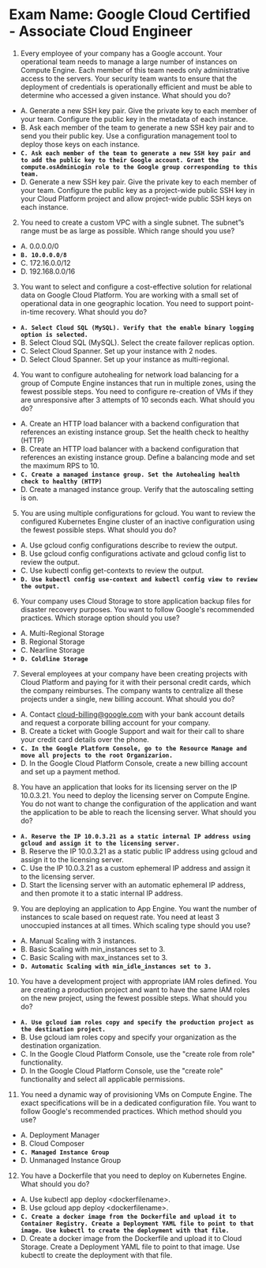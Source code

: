 # Exam Name: Google Cloud Certified - Associate Cloud Engineer

1. Every employee of your company has a Google account. Your operational team needs to manage a large number of instances on Compute Engine. Each member of this team needs only administrative access to the servers. Your security team wants to ensure that the deployment of credentials is operationally efficient and must be able to determine who accessed a given instance. What should you do?

  - A. Generate a new SSH key pair. Give the private key to each member of your team. Configure the public key in the metadata of each instance.
  - B. Ask each member of the team to generate a new SSH key pair and to send you their public key. Use a configuration management tool to deploy those keys on each instance.
  - **`C. Ask each member of the team to generate a new SSH key pair and to add the public key to their Google account. Grant the compute.osAdminLogin role to the Google group corresponding to this team.`**
  - D. Generate a new SSH key pair. Give the private key to each member of your team. Configure the public key as a project-wide public SSH key in your Cloud Platform project and allow project-wide public SSH keys on each instance.


2. You need to create a custom VPC with a single subnet. The subnet”s range must be as large as possible. Which range should you use?

  - A. 0.0.0.0/0
  - **`B. 10.0.0.0/8`** 
  - C. 172.16.0.0/12
  - D. 192.168.0.0/16


3. You want to select and configure a cost-effective solution for relational data on Google Cloud Platform. You are working with a small set of operational data in one geographic location. You need to support point-in-time recovery. What should you do?

  - **`A. Select Cloud SQL (MySQL). Verify that the enable binary logging option is selected.`**
  - B. Select Cloud SQL (MySQL). Select the create failover replicas option.
  - C. Select Cloud Spanner. Set up your instance with 2 nodes.
  - D. Select Cloud Spanner. Set up your instance as multi-regional.


4. You want to configure autohealing for network load balancing for a group of Compute Engine instances that run in multiple zones, using the fewest possible steps. You need to configure re-creation of VMs if they are unresponsive after 3 attempts of 10 seconds each. What should you do?

  - A. Create an HTTP load balancer with a backend configuration that references an existing instance group. Set the health check to healthy (HTTP)
  - B. Create an HTTP load balancer with a backend configuration that references an existing instance group. Define a balancing mode and set the maximum RPS to 10.
  - **`C. Create a managed instance group. Set the Autohealing health check to healthy (HTTP)`**
  - D. Create a managed instance group. Verify that the autoscaling setting is on.


5. You are using multiple configurations for gcloud. You want to review the configured Kubernetes Engine cluster of an inactive configuration using the fewest possible steps. What should you do?

  - A. Use gcloud config configurations describe to review the output.
  - B. Use gcloud config configurations activate and gcloud config list to review the output.
  - C. Use kubectl config get-contexts to review the output.
  - **`D. Use kubectl config use-context and kubectl config view to review the output.`**


6. Your company uses Cloud Storage to store application backup files for disaster recovery purposes. You want to follow Google's recommended practices. Which storage option should you use?

  - A. Multi-Regional Storage
  - B. Regional Storage
  - C. Nearline Storage
  - **`D. Coldline Storage`**


7. Several employees at your company have been creating projects with Cloud Platform and paying for it with their personal credit cards, which the company reimburses. The company wants to centralize all these projects under a single, new billing account. What should you do?

  - A. Contact cloud-billing@google.com with your bank account details and request a corporate billing account for your company.
  - B. Create a ticket with Google Support and wait for their call to share your credit card details over the phone.
  - **`C. In the Google Platform Console, go to the Resource Manage and move all projects to the root Organizarion.`**
  - D. In the Google Cloud Platform Console, create a new billing account and set up a payment method.


8. You have an application that looks for its licensing server on the IP 10.0.3.21. You need to deploy the licensing server on Compute Engine. You do not want to change the configuration of the application and want the application to be able to reach the licensing server. What should you do?

  - **`A. Reserve the IP 10.0.3.21 as a static internal IP address using gcloud and assign it to the licensing server.`**
  - B. Reserve the IP 10.0.3.21 as a static public IP address using gcloud and assign it to the licensing server.
  - C. Use the IP 10.0.3.21 as a custom ephemeral IP address and assign it to the licensing server.
  - D. Start the licensing server with an automatic ephemeral IP address, and then promote it to a static internal IP address.


9. You are deploying an application to App Engine. You want the number of instances to scale based on request rate. You need at least 3 unoccupied instances at all times. Which scaling type should you use?

  - A. Manual Scaling with 3 instances.
  - B. Basic Scaling with min_instances set to 3.
  - C. Basic Scaling with max_instances set to 3.
  - **`D. Automatic Scaling with min_idle_instances set to 3.`**


10. You have a development project with appropriate IAM roles defined. You are creating a production project and want to have the same IAM roles on the new project, using the fewest possible steps. What should you do?

  - **`A. Use gcloud iam roles copy and specify the production project as the destination project.`**
  - B. Use gcloud iam roles copy and specify your organization as the destination organization.
  - C. In the Google Cloud Platform Console, use the "create role from role" functionality.
  - D. In the Google Cloud Platform Console, use the "create role" functionality and select all applicable permissions.


11. You need a dynamic way of provisioning VMs on Compute Engine. The exact specifications will be in a dedicated configuration file. You want to follow Google's recommended practices. Which method should you use?

  - A. Deployment Manager
  - B. Cloud Composer
  - **`C. Managed Instance Group`**
  - D. Unmanaged Instance Group


12. You have a Dockerfile that you need to deploy on Kubernetes Engine. What should you do?

  - A. Use kubectl app deploy \<dockerfilename\>.
  - B. Use gcloud app deploy \<dockerfilename\>.
  - **`C. Create a docker image from the Dockerfile and upload it to Container Registry. Create a Deployment YAML file to point to that image. Use kubectl to create the deployment with that file.`**
  - D. Create a docker image from the Dockerfile and upload it to Cloud Storage. Create a Deployment YAML file to point to that image. Use kubectl to create the deployment with that file.
